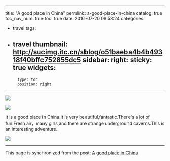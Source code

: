 
---
title: "A good place in China"
permlink: a-good-place-in-china
catalog: true
toc_nav_num: true
toc: true
date: 2016-07-20 08:58:24
categories:
- travel
tags:
- travel
thumbnail: http://sucimg.itc.cn/sblog/o51baeba4b4b49318f40bffc752855dc5
sidebar:
    right:
        sticky: true
widgets:
    -
        type: toc
        position: right
---


<html>
<p><img src="http://sucimg.itc.cn/sblog/o51baeba4b4b49318f40bffc752855dc5"/></p>
<p><img src="http://sucimg.itc.cn/sblog/oa628f6e6ab231638561f642702110b60"/></p>
<p>It is a good place in China.It is very beautiful,fantastic.There's a lot of fun.Fresh air，many girls,and there are strange underground caverns.This is an interesting adventure.</p>
<p><img src="http://www.qutuly.com/files/2013-4/20130409152851143610.jpg"/></p>
</html>

- - -

This page is synchronized from the post: [A good place in China](https://steemit.com/@lemooljiang/a-good-place-in-china)
